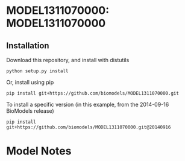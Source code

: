 # MODEL1311070000: MODEL1311070000

## Installation

Download this repository, and install with distutils

`python setup.py install`

Or, install using pip

`pip install git+https://github.com/biomodels/MODEL1311070000.git`

To install a specific version (in this example, from the 2014-09-16 BioModels release)

`pip install git+https://github.com/biomodels/MODEL1311070000.git@20140916`


# Model Notes



